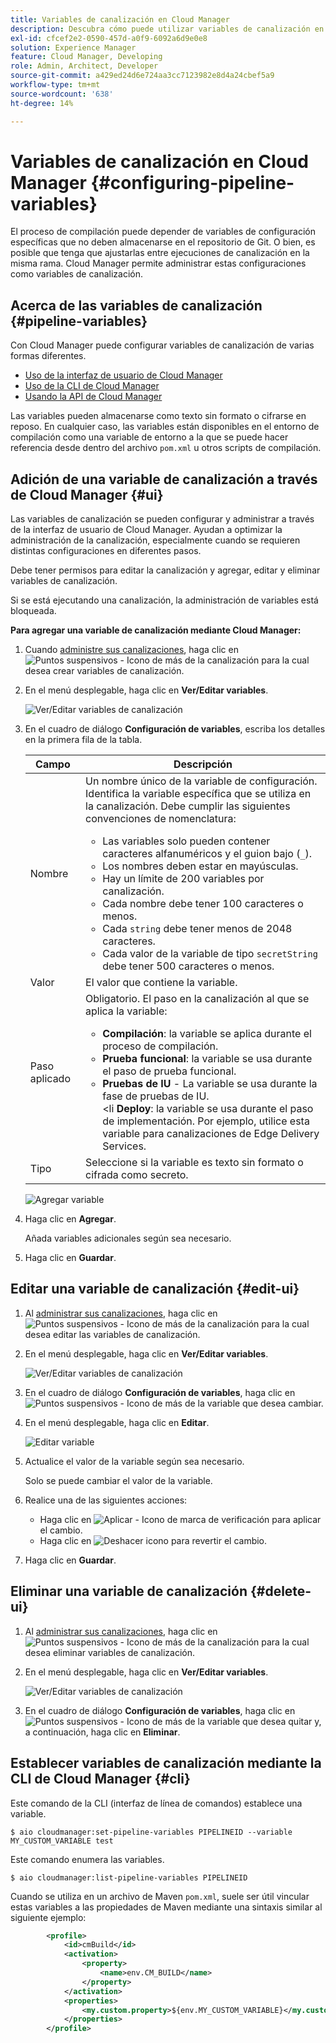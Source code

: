 ```yaml
---
title: Variables de canalización en Cloud Manager
description: Descubra cómo puede utilizar variables de canalización en Cloud Manager para administrar variables de configuración específicas para su compilación.
exl-id: cfcef2e2-0590-457d-a0f9-6092a6d9e0e8
solution: Experience Manager
feature: Cloud Manager, Developing
role: Admin, Architect, Developer
source-git-commit: a429ed24d6e724aa3cc7123982e8d4a24cbef5a9
workflow-type: tm+mt
source-wordcount: '638'
ht-degree: 14%

---
```


# Variables de canalización en Cloud Manager {#configuring-pipeline-variables}

El proceso de compilación puede depender de variables de configuración específicas que no deben almacenarse en el repositorio de Git. O bien, es posible que tenga que ajustarlas entre ejecuciones de canalización en la misma rama. Cloud Manager permite administrar estas configuraciones como variables de canalización.

## Acerca de las variables de canalización {#pipeline-variables}

Con Cloud Manager puede configurar variables de canalización de varias formas diferentes.

* [Uso de la interfaz de usuario de Cloud Manager](#ui)
* [Uso de la CLI de Cloud Manager](#cli)
* [Usando la API de Cloud Manager](https://developer.adobe.com/experience-cloud/cloud-manager/reference/api/#tag/Variables/operation/getPipelineVariables)

Las variables pueden almacenarse como texto sin formato o cifrarse en reposo. En cualquier caso, las variables están disponibles en el entorno de compilación como una variable de entorno a la que se puede hacer referencia desde dentro del archivo `pom.xml` u otros scripts de compilación.

## Adición de una variable de canalización a través de Cloud Manager {#ui}

Las variables de canalización se pueden configurar y administrar a través de la interfaz de usuario de Cloud Manager. Ayudan a optimizar la administración de la canalización, especialmente cuando se requieren distintas configuraciones en diferentes pasos.

Debe tener permisos para editar la canalización y agregar, editar y eliminar variables de canalización.

Si se está ejecutando una canalización, la administración de variables está bloqueada.

**Para agregar una variable de canalización mediante Cloud Manager:**

1. Cuando [administre sus canalizaciones](/help/implementing/cloud-manager/configuring-pipelines/managing-pipelines.md), haga clic en ![Puntos suspensivos - Icono de más](https://spectrum.adobe.com/static/icons/workflow_18/Smock_More_18_N.svg) de la canalización para la cual desea crear variables de canalización.

1. En el menú desplegable, haga clic en **Ver/Editar variables**.

   ![Ver/Editar variables de canalización](/help/implementing/cloud-manager/assets/pipeline-variables-view-edit.png)

1. En el cuadro de diálogo **Configuración de variables**, escriba los detalles en la primera fila de la tabla.

   | Campo | Descripción |
   | --- | --- |
   | Nombre | Un nombre único de la variable de configuración. Identifica la variable específica que se utiliza en la canalización. Debe cumplir las siguientes convenciones de nomenclatura:<ul><li>Las variables solo pueden contener caracteres alfanuméricos y el guion bajo (`_`).</li><li>Los nombres deben estar en mayúsculas.</li><li>Hay un límite de 200 variables por canalización.</li><li>Cada nombre debe tener 100 caracteres o menos.</li><li>Cada `string` debe tener menos de 2048 caracteres.</li><li>Cada valor de la variable de tipo `secretString` debe tener 500 caracteres o menos.</li></ul> |
   | Valor | El valor que contiene la variable. |
   | Paso aplicado | Obligatorio. El paso en la canalización al que se aplica la variable:<ul><li>**Compilación**: la variable se aplica durante el proceso de compilación.</li><li>**Prueba funcional**: la variable se usa durante el paso de prueba funcional.</li><li>**Pruebas de IU** - La variable se usa durante la fase de pruebas de IU.</li>&lt;li **Deploy**: la variable se usa durante el paso de implementación. Por ejemplo, utilice esta variable para canalizaciones de Edge Delivery Services.</li></ul> |
   | Tipo | Seleccione si la variable es texto sin formato o cifrada como secreto. |

   ![Agregar variable](/help/implementing/cloud-manager/assets/pipeline-variables-add-variable.png)

1. Haga clic en **Agregar**.

   Añada variables adicionales según sea necesario.

1. Haga clic en **Guardar**.

## Editar una variable de canalización {#edit-ui}

1. Al [administrar sus canalizaciones](/help/implementing/cloud-manager/configuring-pipelines/managing-pipelines.md), haga clic en ![Puntos suspensivos - Icono de más](https://spectrum.adobe.com/static/icons/workflow_18/Smock_More_18_N.svg) de la canalización para la cual desea editar las variables de canalización.

1. En el menú desplegable, haga clic en **Ver/Editar variables**.

   ![Ver/Editar variables de canalización](/help/implementing/cloud-manager/assets/pipeline-variables-view-edit.png)

1. En el cuadro de diálogo **Configuración de variables**, haga clic en ![Puntos suspensivos - Icono de más](https://spectrum.adobe.com/static/icons/workflow_18/Smock_More_18_N.svg) de la variable que desea cambiar.

1. En el menú desplegable, haga clic en **Editar**.

   ![Editar variable](/help/implementing/cloud-manager/assets/pipeline-variables-edit.png)

1. Actualice el valor de la variable según sea necesario.

   Solo se puede cambiar el valor de la variable.

1. Realice una de las siguientes acciones:

   * Haga clic en ![Aplicar - Icono de marca de verificación](https://spectrum.adobe.com/static/icons/workflow_18/Smock_Checkmark_18_N.svg) para aplicar el cambio.
   * Haga clic en ![Deshacer icono](https://spectrum.adobe.com/static/icons/workflow_18/Smock_Undo_18_N.svg) para revertir el cambio.

1. Haga clic en **Guardar**.


## Eliminar una variable de canalización {#delete-ui}

1. Al [administrar sus canalizaciones](/help/implementing/cloud-manager/configuring-pipelines/managing-pipelines.md), haga clic en ![Puntos suspensivos - Icono de más](https://spectrum.adobe.com/static/icons/workflow_18/Smock_More_18_N.svg) de la canalización para la cual desea eliminar variables de canalización.

1. En el menú desplegable, haga clic en **Ver/Editar variables**.

   ![Ver/Editar variables de canalización](/help/implementing/cloud-manager/assets/pipeline-variables-view-edit.png)

1. En el cuadro de diálogo **Configuración de variables**, haga clic en ![Puntos suspensivos - Icono de más](https://spectrum.adobe.com/static/icons/workflow_18/Smock_More_18_N.svg) de la variable que desea quitar y, a continuación, haga clic en **Eliminar**.

## Establecer variables de canalización mediante la CLI de Cloud Manager {#cli}

Este comando de la CLI (interfaz de línea de comandos) establece una variable.

```shell
$ aio cloudmanager:set-pipeline-variables PIPELINEID --variable MY_CUSTOM_VARIABLE test
```

Este comando enumera las variables.

```shell
$ aio cloudmanager:list-pipeline-variables PIPELINEID
```

Cuando se utiliza en un archivo de Maven `pom.xml`, suele ser útil vincular estas variables a las propiedades de Maven mediante una sintaxis similar al siguiente ejemplo:

```xml
        <profile>
            <id>cmBuild</id>
            <activation>
                <property>
                    <name>env.CM_BUILD</name>
                </property>
            </activation>
            <properties>
                <my.custom.property>${env.MY_CUSTOM_VARIABLE}</my.custom.property> 
            </properties>
        </profile>
```
